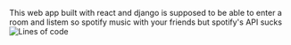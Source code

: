 This web app built with react and django is supposed to be able to enter a room and listem so spotify music with your friends but spotify's API sucks
![Lines of code](https://img.shields.io/tokei/lines/github/lucascompython/drill-party) 
